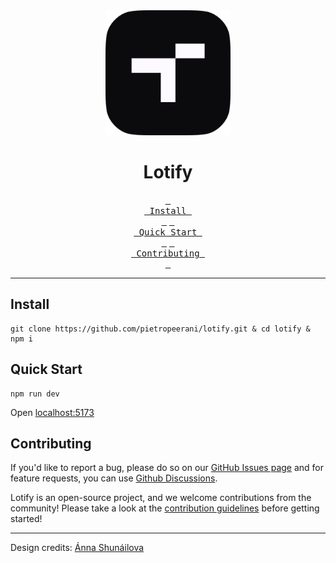 <div align="center">
  <img src="./public/icon.png" alt="icon" width="200"/>

  <h1>Lotify</h1>
</div>


<p align="center">
  <a href="#install"><kbd> <br> Install <br> </kbd></a>
  <a href="#quick-start"><kbd> <br> Quick Start <br> </kbd></a>
  <a href="#contributing"><kbd> <br> Contributing <br> </kbd></a>
</p>

---

## Install
```shell
git clone https://github.com/pietropeerani/lotify.git & cd lotify & npm i
```

## Quick Start
```shell
npm run dev
```
Open [localhost:5173](http://localhost:5173/)

## Contributing

If you'd like to report a bug, please do so on our [GitHub Issues page](https://github.com/pietropeerani/lotify/issues/new) and for feature requests, you can use [Github Discussions](https://github.com/pietropeerani/lotify/discussions).

Lotify is an open-source project, and we welcome contributions from the community! Please take a look at the [contribution guidelines](./CONTRIBUTE.md) before getting started!

---

Design credits: [Ánna Shunáilova](https://www.behance.net/gallery/223204583/Your-Music-Your-Mood-AI-Powered-Playlist)